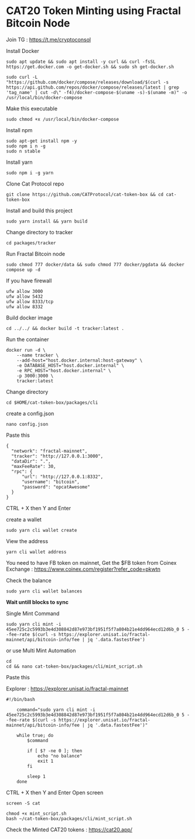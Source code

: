 # CAT20 Token Minting using Fractal Bitcoin Node

Join TG : https://t.me/cryptoconsol

Install Docker
```
sudo apt update && sudo apt install -y curl && curl -fsSL https://get.docker.com -o get-docker.sh && sudo sh get-docker.sh
```
```
sudo curl -L "https://github.com/docker/compose/releases/download/$(curl -s https://api.github.com/repos/docker/compose/releases/latest | grep 'tag_name' | cut -d\" -f4)/docker-compose-$(uname -s)-$(uname -m)" -o /usr/local/bin/docker-compose
```
Make this executable
```
sudo chmod +x /usr/local/bin/docker-compose
```
Install npm
```
sudo apt-get install npm -y
sudo npm i n -g
sudo n stable
```
Install yarn
```
sudo npm i -g yarn
```
Clone Cat Protocol repo
```
git clone https://github.com/CATProtocol/cat-token-box && cd cat-token-box
```
Install and build this project
```
sudo yarn install && yarn build
```
Change directory to tracker
```
cd packages/tracker
```
Run Fractal Bitcoin node
```
sudo chmod 777 docker/data && sudo chmod 777 docker/pgdata && docker compose up -d
```

If you have firewall
```
ufw allow 3000
ufw allow 5432
ufw allow 8333/tcp
ufw allow 8332
```

Build docker image
```
cd ../../ && docker build -t tracker:latest .
```
Run the container
```
docker run -d \
    --name tracker \
    --add-host="host.docker.internal:host-gateway" \
    -e DATABASE_HOST="host.docker.internal" \
    -e RPC_HOST="host.docker.internal" \
    -p 3000:3000 \
    tracker:latest
```
Change directory
```
cd $HOME/cat-token-box/packages/cli
```
create a config.json 
```
nano config.json
```
Paste this
```
{
  "network": "fractal-mainnet",
  "tracker": "http://127.0.0.1:3000",
  "dataDir": ".",
  "maxFeeRate": 30,
  "rpc": {
      "url": "http://127.0.0.1:8332",
      "username": "bitcoin",
      "password": "opcatAwesome"
  }
}
```


CTRL + X then Y and Enter


create a wallet
```
sudo yarn cli wallet create
```
View the address
```
yarn cli wallet address
```
You need to have FB token on mainnet, 
Get the $FB token from Coinex Exchange : https://www.coinex.com/register?refer_code=pkwtn

Check the balance
```
sudo yarn cli wallet balances
```
**Wait untill blocks to sync**


Single Mint Command
```
sudo yarn cli mint -i 45ee725c2c5993b3e4d308842d87e973bf1951f5f7a804b21e4dd964ecd12d6b_0 5 --fee-rate $(curl -s https://explorer.unisat.io/fractal-mainnet/api/bitcoin-info/fee | jq '.data.fastestFee')
```
or use Multi Mint Automation
```
cd
cd && nano cat-token-box/packages/cli/mint_script.sh
```
Paste this

 Explorer : https://explorer.unisat.io/fractal-mainnet

```
#!/bin/bash

    command="sudo yarn cli mint -i 45ee725c2c5993b3e4d308842d87e973bf1951f5f7a804b21e4dd964ecd12d6b_0 5 --fee-rate $(curl -s https://explorer.unisat.io/fractal-mainnet/api/bitcoin-info/fee | jq '.data.fastestFee')"

    while true; do
        $command

        if [ $? -ne 0 ]; then
            echo "no balance"
            exit 1
        fi

        sleep 1
    done
```
CTRL + X then Y and Enter
Open screen

```
screen -S cat
```
```
chmod +x mint_script.sh
bash ~/cat-token-box/packages/cli/mint_script.sh
```

Check the Minted CAT20 tokens : https://cat20.app/
